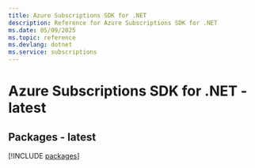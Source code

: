 ```yaml
---
title: Azure Subscriptions SDK for .NET
description: Reference for Azure Subscriptions SDK for .NET
ms.date: 05/09/2025
ms.topic: reference
ms.devlang: dotnet
ms.service: subscriptions
---
```

# Azure Subscriptions SDK for .NET - latest
## Packages - latest
[!INCLUDE [packages](subscriptions-index.md)]
